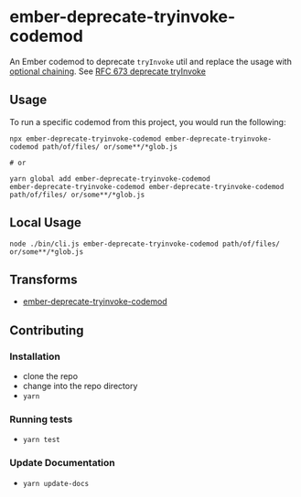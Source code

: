 # ember-deprecate-tryinvoke-codemod


An Ember codemod to deprecate `tryInvoke` util and replace the usage with [optional chaining](https://developer.mozilla.org/en-US/docs/Web/JavaScript/Reference/Operators/Optional_chaining). See [RFC 673 deprecate tryInvoke](https://emberjs.github.io/rfcs/0673-deprecate-tryinvoke.html)

## Usage

To run a specific codemod from this project, you would run the following:

```
npx ember-deprecate-tryinvoke-codemod ember-deprecate-tryinvoke-codemod path/of/files/ or/some**/*glob.js

# or

yarn global add ember-deprecate-tryinvoke-codemod
ember-deprecate-tryinvoke-codemod ember-deprecate-tryinvoke-codemod path/of/files/ or/some**/*glob.js
```

## Local Usage
```
node ./bin/cli.js ember-deprecate-tryinvoke-codemod path/of/files/ or/some**/*glob.js
```

## Transforms

<!--TRANSFORMS_START-->
* [ember-deprecate-tryinvoke-codemod](transforms/ember-deprecate-tryinvoke-codemod/README.md)
<!--TRANSFORMS_END-->

## Contributing

### Installation

* clone the repo
* change into the repo directory
* `yarn`

### Running tests

* `yarn test`

### Update Documentation

* `yarn update-docs`